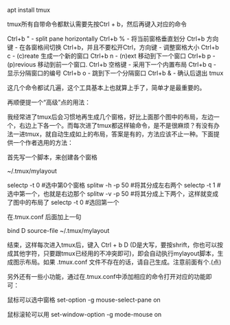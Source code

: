apt install tmux

 tmux所有自带命令都默认需要先按Ctrl + b，然后再键入对应的命令

Ctrl+b " - split pane horizontally
Ctrl+b % - 将当前窗格垂直划分
Ctrl+b 方向键 - 在各窗格间切换
Ctrl+b，并且不要松开Ctrl，方向键 - 调整窗格大小
Ctrl+b c - (c)reate 生成一个新的窗口
Ctrl+b n - (n)ext 移动到下一个窗口
Ctrl+b p - (p)revious 移动到前一个窗口.
Ctrl+b 空格键 - 采用下一个内置布局 
Ctrl+b q - 显示分隔窗口的编号 
Ctrl+b o - 跳到下一个分隔窗口 
Ctrl+b & - 确认后退出 tmux 

这几个命令都试几遍，这个工具基本上也就算上手了，简单才是最重要的。

再顺便提一个“高级”点的用法：

我经常进了tmux后会习惯地再生成几个窗格，好比上面那个图中的布局，左边一个，右边上下各一个。而每次进了tmux都这样输命令，是不是很麻烦？有没有办法一进tmux，就自动生成如上的布局，答案是有的，方法应该不止一种。下面提供一个作者选用的方法：

首先写一个脚本，来创建各个窗格

~/.tmux/mylayout

selectp -t 0    #选中第0个窗格
splitw -h -p 50  #将其分成左右两个
selectp -t 1     #选中第一个，也就是右边那个
splitw -v -p 50  #将其分成上下两个，这样就变成了图中的布局了
selectp -t 0     #选回第一个

在.tmux.conf 后面加上一句

bind D source-file ~/.tmux/mylayout  

结束，这样每次进入tmux后，键入 Ctrl + b D (D是大写，要按shrift，你也可以按成其他字符，只要跟tmux已经用的不冲突即可)，即会自动执行mylayout脚本，生成图示布局。如果 .tmux.conf 文件不存在的话，请自己生成。注意前面有个.(点)


另外还有一些小功能，通过在.tmux.conf中添加相应的命令打开对应的功能即可：

鼠标可以选中窗格  set-option -g mouse-select-pane on

鼠标滚轮可以用    set-window-option -g mode-mouse on
